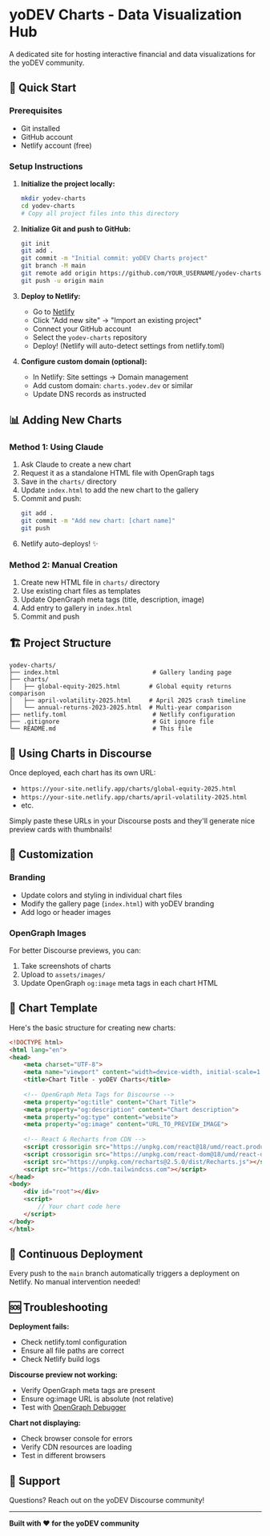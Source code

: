 # yoDEV Charts - Data Visualization Hub

A dedicated site for hosting interactive financial and data visualizations for the yoDEV community.

## 🚀 Quick Start

### Prerequisites
- Git installed
- GitHub account
- Netlify account (free)

### Setup Instructions

1. **Initialize the project locally:**
   ```bash
   mkdir yodev-charts
   cd yodev-charts
   # Copy all project files into this directory
   ```

2. **Initialize Git and push to GitHub:**
   ```bash
   git init
   git add .
   git commit -m "Initial commit: yoDEV Charts project"
   git branch -M main
   git remote add origin https://github.com/YOUR_USERNAME/yodev-charts.git
   git push -u origin main
   ```

3. **Deploy to Netlify:**
   - Go to [Netlify](https://app.netlify.com)
   - Click "Add new site" → "Import an existing project"
   - Connect your GitHub account
   - Select the `yodev-charts` repository
   - Deploy! (Netlify will auto-detect settings from netlify.toml)

4. **Configure custom domain (optional):**
   - In Netlify: Site settings → Domain management
   - Add custom domain: `charts.yodev.dev` or similar
   - Update DNS records as instructed

## 📊 Adding New Charts

### Method 1: Using Claude
1. Ask Claude to create a new chart
2. Request it as a standalone HTML file with OpenGraph tags
3. Save in the `charts/` directory
4. Update `index.html` to add the new chart to the gallery
5. Commit and push:
   ```bash
   git add .
   git commit -m "Add new chart: [chart name]"
   git push
   ```
6. Netlify auto-deploys! ✨

### Method 2: Manual Creation
1. Create new HTML file in `charts/` directory
2. Use existing chart files as templates
3. Update OpenGraph meta tags (title, description, image)
4. Add entry to gallery in `index.html`
5. Commit and push

## 🏗️ Project Structure

```
yodev-charts/
├── index.html                          # Gallery landing page
├── charts/
│   ├── global-equity-2025.html        # Global equity returns comparison
│   ├── april-volatility-2025.html     # April 2025 crash timeline
│   └── annual-returns-2023-2025.html  # Multi-year comparison
├── netlify.toml                        # Netlify configuration
├── .gitignore                          # Git ignore file
└── README.md                           # This file
```

## 🔗 Using Charts in Discourse

Once deployed, each chart has its own URL:
- `https://your-site.netlify.app/charts/global-equity-2025.html`
- `https://your-site.netlify.app/charts/april-volatility-2025.html`
- etc.

Simply paste these URLs in your Discourse posts and they'll generate nice preview cards with thumbnails!

## 🎨 Customization

### Branding
- Update colors and styling in individual chart files
- Modify the gallery page (`index.html`) with yoDEV branding
- Add logo or header images

### OpenGraph Images
For better Discourse previews, you can:
1. Take screenshots of charts
2. Upload to `assets/images/`
3. Update OpenGraph `og:image` meta tags in each chart HTML

## 📝 Chart Template

Here's the basic structure for creating new charts:

```html
<!DOCTYPE html>
<html lang="en">
<head>
    <meta charset="UTF-8">
    <meta name="viewport" content="width=device-width, initial-scale=1.0">
    <title>Chart Title - yoDEV Charts</title>
    
    <!-- OpenGraph Meta Tags for Discourse -->
    <meta property="og:title" content="Chart Title">
    <meta property="og:description" content="Chart description">
    <meta property="og:type" content="website">
    <meta property="og:image" content="URL_TO_PREVIEW_IMAGE">
    
    <!-- React & Recharts from CDN -->
    <script crossorigin src="https://unpkg.com/react@18/umd/react.production.min.js"></script>
    <script crossorigin src="https://unpkg.com/react-dom@18/umd/react-dom.production.min.js"></script>
    <script src="https://unpkg.com/recharts@2.5.0/dist/Recharts.js"></script>
    <script src="https://cdn.tailwindcss.com"></script>
</head>
<body>
    <div id="root"></div>
    <script>
        // Your chart code here
    </script>
</body>
</html>
```

## 🔄 Continuous Deployment

Every push to the `main` branch automatically triggers a deployment on Netlify. No manual intervention needed!

## 🆘 Troubleshooting

**Deployment fails:**
- Check netlify.toml configuration
- Ensure all file paths are correct
- Check Netlify build logs

**Discourse preview not working:**
- Verify OpenGraph meta tags are present
- Ensure og:image URL is absolute (not relative)
- Test with [OpenGraph Debugger](https://www.opengraph.xyz/)

**Chart not displaying:**
- Check browser console for errors
- Verify CDN resources are loading
- Test in different browsers

## 📧 Support

Questions? Reach out on the yoDEV Discourse community!

---

**Built with ❤️ for the yoDEV community**